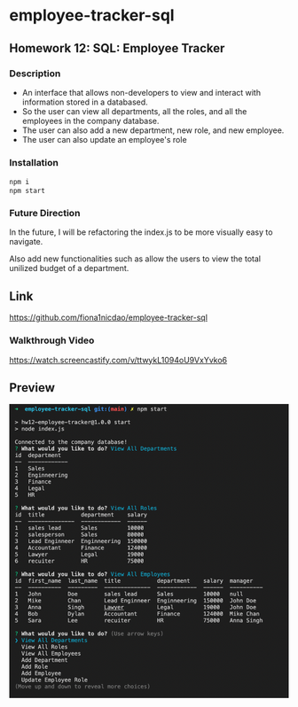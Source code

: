 # employee-tracker-sql
## Homework 12: SQL: Employee Tracker

### Description
- An interface that allows non-developers to view and interact with information stored in a databased. 
- So the user can view all departments, all the roles, and all the employees in the company database.
- The user can also add a new department, new role, and new employee. 
- The user can also update an employee's role

### Installation 
```
npm i 
npm start 
```

### Future Direction
In the future, I will be refactoring the index.js to be more visually easy to navigate. 

Also add new functionalities such as allow the users to view the total unilized budget of a department. 

## Link
https://github.com/fiona1nicdao/employee-tracker-sql

### Walkthrough Video
https://watch.screencastify.com/v/ttwykL1094oU9VxYvko6 


## Preview 
![preview of the command-line employee tracker application](./images/sql12hw.png)
